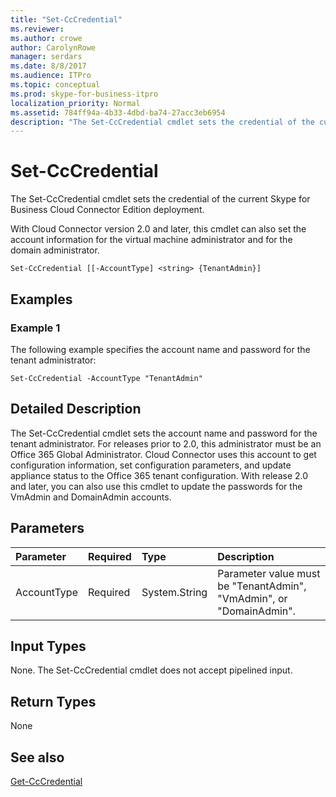 ```yaml
---
title: "Set-CcCredential"
ms.reviewer: 
ms.author: crowe
author: CarolynRowe
manager: serdars
ms.date: 8/8/2017
ms.audience: ITPro
ms.topic: conceptual
ms.prod: skype-for-business-itpro
localization_priority: Normal
ms.assetid: 784ff94a-4b33-4dbd-ba74-27acc3eb6954
description: "The Set-CcCredential cmdlet sets the credential of the current Skype for Business Cloud Connector Edition deployment."
---
```


# Set-CcCredential
 
The Set-CcCredential cmdlet sets the credential of the current Skype for Business Cloud Connector Edition deployment. 
  
With Cloud Connector version 2.0 and later, this cmdlet can also set the account information for the virtual machine administrator and for the domain administrator.
  
```
Set-CcCredential [[-AccountType] <string> {TenantAdmin}]
```

## Examples
<a name="Examples"> </a>

### Example 1

The following example specifies the account name and password for the tenant administrator:
  
```
Set-CcCredential -AccountType "TenantAdmin"
```

## Detailed Description
<a name="DetailedDescription"> </a>

The Set-CcCredential cmdlet sets the account name and password for the tenant administrator. For releases prior to 2.0, this administrator must be an Office 365 Global Administrator. Cloud Connector uses this account to get configuration information, set configuration parameters, and update appliance status to the Office 365 tenant configuration. With release 2.0 and later, you can also use this cmdlet to update the passwords for the VmAdmin and DomainAdmin accounts.
  
## Parameters
<a name="DetailedDescription"> </a>

|**Parameter**|**Required**|**Type**|**Description**|
|:-----|:-----|:-----|:-----|
| AccountType <br/> | Required <br/> |System.String  <br/> | Parameter value must be "TenantAdmin", "VmAdmin", or "DomainAdmin". <br/> |
   
## Input Types
<a name="InputTypes"> </a>

None. The Set-CcCredential cmdlet does not accept pipelined input.
  
## Return Types
<a name="ReturnTypes"> </a>

None
  
## See also
<a name="ReturnTypes"> </a>

[Get-CcCredential](get-cccredential.md)
  


